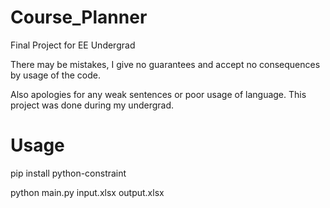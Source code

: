 # Course_Planner
Final Project for EE Undergrad

There may be mistakes, I give no guarantees and accept no consequences by usage of the code. 

Also apologies for any weak sentences or poor usage of language. This project was done during my undergrad. 

# Usage

pip install python-constraint

python main.py input.xlsx output.xlsx
